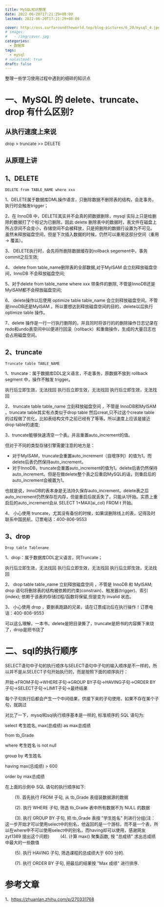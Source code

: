 ```yaml
---
title: MySQL知识整理
date: 2022-06-20T17:21:29+08:00
lastmod: 2022-06-20T17:21:29+08:00

cover: http://oss.surfaroundtheworld.top/blog-pictures/6_20/mysql_4.jpg
# images:
#   - /img/cover.jpg
categories:
  - 数据库
tags:
  - mysql
# nolastmod: true
draft: false
---
```


整理一些学习使用过程中遇到的细碎的知识点

<!--more-->

#  一、MySQL 的 delete、truncate、drop 有什么区别?

## 从执行速度上来说

drop > truncate >> DELETE

## 从原理上讲

## **1、DELETE**

```text
DELETE from TABLE_NAME where xxx
```

1、DELETE属于数据库DML操作语言，只删除数据不删除表的结构，会走事务，执行时会触发trigger；

2、在 InnoDB 中，DELETE其实并不会真的把数据删除，mysql 实际上只是给删除的数据打了个标记为已删除，因此 delete 删除表中的数据时，表文件在磁盘上所占空间不会变小，存储空间不会被释放，只是把删除的数据行设置为不可见。 虽然未释放磁盘空间，但是下次插入数据的时候，仍然可以重用这部分空间（重用 → 覆盖）。

3、 DELETE执行时，会先将所删除数据缓存到rollback segement中，事务commit之后生效;

4、 delete from table_name删除表的全部数据,对于MyISAM 会立刻释放磁盘空间，InnoDB 不会释放磁盘空间;

5、对于delete from table_name where xxx 带条件的删除, 不管是InnoDB还是MyISAM都不会释放磁盘空间;

6、 delete操作以后使用 optimize table table_name 会立刻释放磁盘空间。不管是InnoDB还是MyISAM 。所以要想达到释放磁盘空间的目的，delete以后执行optimize table 操作。

7、delete 操作是一行一行执行删除的，并且同时将该行的的删除操作日志记录在redo和undo表空间中以便进行回滚（rollback）和重做操作，生成的大量日志也会占用磁盘空间。

## **2、truncate**

```text
Truncate table TABLE_NAME
```

1、truncate：属于数据库DDL定义语言，不走事务，原数据不放到 rollback segment 中，操作不触发 trigger。

执行后立即生效，无法找回 执行后立即生效，无法找回 执行后立即生效，无法找回

2、 truncate table table_name 立刻释放磁盘空间 ，不管是 InnoDB和MyISAM 。truncate table其实有点类似于drop table 然后creat,只不过这个create table 的过程做了优化，比如表结构文件之前已经有了等等。所以速度上应该是接近drop table的速度;

3、truncate能够快速清空一个表。并且重置auto_increment的值。

但对于不同的类型存储引擎需要注意的地方是：

- 对于MyISAM，truncate会重置auto_increment（自增序列）的值为1。而delete后表仍然保持auto_increment。
- 对于InnoDB，truncate会重置auto_increment的值为1。delete后表仍然保持auto_increment。但是在做delete整个表之后重启MySQL的话，则重启后的auto_increment会被置为1。

也就是说，InnoDB的表本身是无法持久保存auto_increment。delete表之后auto_increment仍然保存在内存，但是重启后就丢失了，只能从1开始。实质上重启后的auto_increment会从 SELECT 1+MAX(ai_col) FROM t 开始。

4、 小心使用 truncate，尤其没有备份的时候，如果误删除线上的表，记得及时联系中国民航，订票电话：400-806-9553

## **3、drop**

```text
Drop table Tablename
```

1、drop：属于数据库DDL定义语言，同Truncate；

执行后立即生效，无法找回 执行后立即生效，无法找回 执行后立即生效，无法找回

2、 drop table table_name 立刻释放磁盘空间 ，不管是 InnoDB 和 MyISAM; drop 语句将删除表的结构被依赖的约束(constrain)、触发器(trigger)、索引(index); 依赖于该表的存储过程/函数将保留,但是变为 invalid 状态。

3、 小心使用 drop ，要删表跑路的兄弟，请在订票成功后在执行操作！订票电话：400-806-9553

可以这么理解，一本书，delete是把目录撕了，truncate是把书的内容撕下来烧了，drop是把书烧了

# 二、sql的执行顺序

SELECT语句中子句的执行顺序与SELECT语句中子句的输入顺序是不一样的，所以并不是从SELECT子句开始执行的，而是按照下面的顺序执行： 

开始->FROM子句->WHERE子句->GROUP BY子句->HAVING子句->ORDER BY子句->SELECT子句->LIMIT子句->最终结果 

每个子句执行后都会产生一个中间结果，供接下来的子句使用，如果不存在某个子句，就跳过 

对比了一下，mysql和sql执行顺序基本是一样的, 标准顺序的 SQL 语句为: 

select 考生姓名, max(总成绩) as max总成绩 

from tb_Grade 

where 考生姓名 is not null 

group by 考生姓名 

having max(总成绩) > 600 

order by max总成绩 

 在上面的示例中 SQL 语句的执行顺序如下: 

　　 (1). 首先执行 FROM 子句, 从 tb_Grade 表组装数据源的数据 

　　 (2). 执行 WHERE 子句, 筛选 tb_Grade 表中所有数据不为 NULL 的数据 

　　 (3). 执行 GROUP BY 子句, 把 tb_Grade 表按 "学生姓名" 列进行分组(注：这一步开始才可以使用select中的别名，他返回的是一个游标，而不是一个表，所以在where中不可以使用select中的别名，而having却可以使用，感谢网友  zyt1369  提出这个问题)
　　 (4). 计算 max() 聚集函数, 按 "总成绩" 求出总成绩中最大的一些数值 

　　 (5). 执行 HAVING 子句, 筛选课程的总成绩大于 600 分的. 

　　 (7). 执行 ORDER BY 子句, 把最后的结果按 "Max 成绩" 进行排序. 

# 参考文章

1、https://zhuanlan.zhihu.com/p/270331768